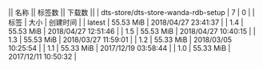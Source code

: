 || 名称 || 标签数 || 下载数 ||
| dts-store/dts-store-wanda-rdb-setup | 7 | 0 | 
| 标签 | 大小 | 创建时间 |
| latest | 55.53 MiB | 2018/04/27 23:41:37 | 
| 1.4 | 55.53 MiB | 2018/04/27 12:51:46 | 
| 1.5 | 55.53 MiB | 2018/04/27 10:40:15 | 
| 1.3 | 55.53 MiB | 2018/03/27 11:59:01 | 
| 1.2 | 55.33 MiB | 2018/03/05 10:25:54 | 
| 1.1 | 55.33 MiB | 2017/12/19 03:58:44 | 
| 1.0 | 55.33 MiB | 2017/12/11 10:50:32 | 
